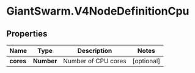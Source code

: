 # GiantSwarm.V4NodeDefinitionCpu

## Properties
Name | Type | Description | Notes
------------ | ------------- | ------------- | -------------
**cores** | **Number** | Number of CPU cores | [optional] 


